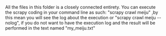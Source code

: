 All the files in this folder is a closely connected entirety.
You can execute the scrapy coding in your command line as such:
"scrapy crawl meiju" ,by this mean you will see the log about the execution
or "scrapy crawl meiju --nolog", if you do not want to have the execution log
and the result will be performed in the text named "my_meiju.txt"